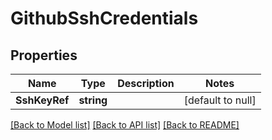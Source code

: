 # GithubSshCredentials

## Properties
Name | Type | Description | Notes
------------ | ------------- | ------------- | -------------
**SshKeyRef** | **string** |  | [default to null]

[[Back to Model list]](../README.md#documentation-for-models) [[Back to API list]](../README.md#documentation-for-api-endpoints) [[Back to README]](../README.md)

